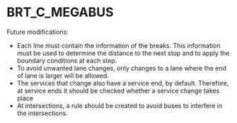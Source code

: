 # BRT_C_MEGABUS

Future modifications:

- Each line must contain the information of the breaks. This information must be used to determine the distance to the next stop and to apply the boundary conditions at each step.
- To avoid unwanted lane changes, only changes to a lane where the end of lane is larger will be allowed.
- The services that change also have a service end, by default. Therefore, at service ends it should be checked whether a service change takes place
- At intersections, a rule should be created to avoid buses to interfere in the intersections.